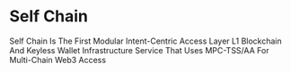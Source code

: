 # Self Chain
Self Chain Is The First Modular Intent-Centric Access Layer L1 Blockchain And Keyless Wallet Infrastructure Service That Uses MPC-TSS/AA For Multi-Chain Web3 Access
